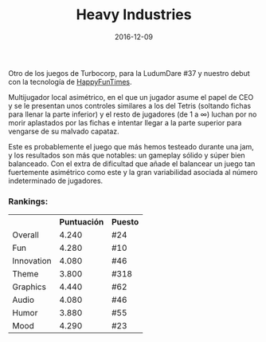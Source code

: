 ﻿---
layout: post
title: Heavy Industries
date: 2016-12-09
description: Y tú que te quejabas de tu anterior trabajo...
img: assets/img/cover/heavyindustries.png
video: iNeBuRsDnsE
tags: [LudumDare]
words: 3 minutos
status: published
---

Otro de los juegos de Turbocorp, para la LudumDare #37 y nuestro debut con la tecnología de [HappyFunTimes](http://docs.happyfuntimes.net/docs/).

Multijugador local asimétrico, en el que un jugador asume el papel de CEO y se le presentan unos controles similares a los del Tetris (soltando fichas para llenar la parte inferior) y el resto de jugadores (de 1 a ∞) luchan por no morir aplastados por las fichas e intentar llegar a la parte superior para vengarse de su malvado capataz.

Este es probablemente el juego que más hemos testeado durante una jam, y los resultados son más que notables: un gameplay sólido y súper bien balanceado. Con el extra de dificultad que añade el balancear un juego tan fuertemente asimétrico como este y la gran variabilidad asociada al número indeterminado de jugadores.

### Rankings:
<table>
<tr><th></th><th class="cell-center">Puntuación</th><th class="cell-center">Puesto</th></tr>
<tr><td>Overall		</td><td class="cell-center score">4.240</td><td class="cell-center rank">#24</td></tr>
<tr><td>Fun			</td><td class="cell-center score">4.280</td><td class="cell-center rank">#10</td></tr>
<tr><td>Innovation	</td><td class="cell-center score">4.080</td><td class="cell-center rank">#46</td></tr>
<tr><td>Theme		</td><td class="cell-center score">3.800</td><td class="cell-center rank">#318</td></tr>
<tr><td>Graphics	</td><td class="cell-center score">4.440</td><td class="cell-center rank">#62</td></tr>
<tr><td>Audio		</td><td class="cell-center score">4.080</td><td class="cell-center rank">#46</td></tr>
<tr><td>Humor		</td><td class="cell-center score">3.880</td><td class="cell-center rank">#55</td></tr>
<tr><td>Mood		</td><td class="cell-center score">4.290</td><td class="cell-center rank">#23</td></tr>
</table>